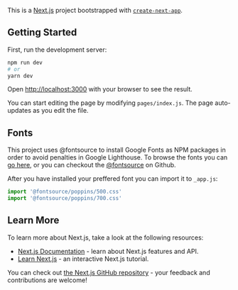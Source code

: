 This is a [Next.js](https://nextjs.org/) project bootstrapped with [`create-next-app`](https://github.com/vercel/next.js/tree/canary/packages/create-next-app).

## Getting Started

First, run the development server:

```bash
npm run dev
# or
yarn dev
```

Open [http://localhost:3000](http://localhost:3000) with your browser to see the result.

You can start editing the page by modifying `pages/index.js`. The page auto-updates as you edit the file.

## Fonts

This project uses @fontsource to install Google Fonts as NPM packages in order to avoid penalties in Google Lighthouse.
To browse the fonts you can [go here](https://fontsource.github.io/search-directory/), or you can checkout the [@fontsource](https://github.com/fontsource/fontsource) on Github.

After you have installed your preffered font you can import it to `_app.js`:

```js
import '@fontsource/poppins/500.css'
import '@fontsource/poppins/700.css'
```

## Learn More

To learn more about Next.js, take a look at the following resources:

- [Next.js Documentation](https://nextjs.org/docs) - learn about Next.js features and API.
- [Learn Next.js](https://nextjs.org/learn) - an interactive Next.js tutorial.

You can check out [the Next.js GitHub repository](https://github.com/vercel/next.js/) - your feedback and contributions are welcome!

